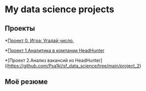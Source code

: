 # My data science projects

## Проекты

*[Проект 0. Игра: Угадай число.](https://github.com/Psa1kl/sf_data_science/tree/main/project_0)

*[Проект 1.Аналитика в компании HeadHunter](https://github.com/Psa1kl/sf_data_science/tree/main/project_1)

*[Проект 2.Анализ вакансий из HeadHunter]((https://github.com/Psa1kl/sf_data_science/tree/main/project_2)

## Моё резюме
